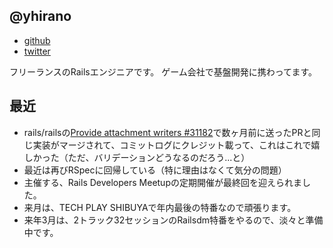 ## @yhirano

- [github](https://github.com/yhirano55)
- [twitter](https://twitter.com/yoshi_hirano)

フリーランスのRailsエンジニアです。
ゲーム会社で基盤開発に携わってます。

## 最近

- rails/railsの[Provide attachment writers #31182](https://github.com/rails/rails/pull/31182)で数ヶ月前に送ったPRと同じ実装がマージされて、コミットログにクレジット載って、これはこれで嬉しかった（ただ、バリデーションどうなるのだろう...と）
- 最近は再びRSpecに回帰している（特に理由はなくて気分の問題）
- 主催する、Rails Developers Meetupの定期開催が最終回を迎えられました。
- 来月は、TECH PLAY SHIBUYAで年内最後の特番なので頑張ります。
- 来年3月は、2トラック32セッションのRailsdm特番をやるので、淡々と準備中です。
